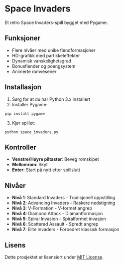 # Space Invaders

Et retro Space Invaders-spill bygget med Pygame.

## Funksjoner

- Flere nivåer med unike fiendformasjoner
- HD-grafikk med partikkeleffekter
- Dynamisk vanskelighetsgrad
- Bonusfiender og poengsystem
- Animerte romvesener

## Installasjon

1. Sørg for at du har Python 3.x installert
2. Installer Pygame:
```
pip install pygame
```
3. Kjør spillet:
```
python space_invaders.py
```

## Kontroller

- **Venstre/Høyre piltaster**: Beveg romskipet
- **Mellomrom**: Skyt
- **Enter**: Start på nytt etter spillslutt

## Nivåer

- **Nivå 1**: Standard Invaders - Tradisjonell oppstilling
- **Nivå 2**: Advancing Invaders - Raskere nedstigning
- **Nivå 3**: V-Formation - V-formet angrep
- **Nivå 4**: Diamond Attack - Diamantformasjon
- **Nivå 5**: Spiral Invasion - Spiralformet invasjon
- **Nivå 6**: Scattered Assault - Spredt angrep
- **Nivå 7**: Elite Invaders - Forbedret klassisk formasjon

## Lisens

Dette prosjektet er lisensiert under [MIT License](LICENSE). 